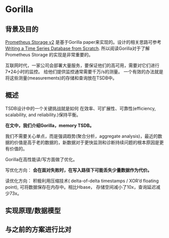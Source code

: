 # Gorilla 


## 背景及目的

[Prometheus Storage v2](https://github.com/prometheus-junkyard/tsdb) 是基于Gorilla paper来实现的。设计的相关思路可参考[Writing a Time Series Database from Scratch](https://fabxc.org/tsdb/).
所以阅读Gorilla对于了解Prometheus Storage 的实现是非常重要的。

互联网时代，一家公司会部署大量服务，要保证他们的高可用，需要对它们进行7*24小时的监控。 给他们提供监控通常需要千万/s的测量。
一个有效的办法就是将这些测量(measurements)的存储和查询放在TSDB中。

## 概述

TSDB设计中的一个关键挑战就是如何 在效率、可扩展性、可靠性(efficiency, scalability, and reliability.)保持平衡。

**在文中，我们介绍Gorilla，memory TSDB。**

我们不需要关心单点，而是强调趋势(聚合分析，aggregate analysis)，最近的数据的价值是高于老的数据的，新数据对于更快监测和诊断持续问题的根本原因是更有价值的。

Gorilla在高性能读/写方面做了优化。

写优化方向： **会在面对失败时，在写入路径下可能丢失少量数据作为代价。**

读优化方向： 积极利用压缩技术( delta-of-delta timestamps /   XOR’d floating point), 可将数据保存在内存中。相比Hbase， 存储空间减小了10x，查询延迟减少73x。

## 实现原理/数据模型



## 与之前的方案进行比对


